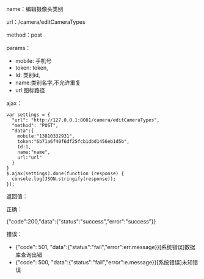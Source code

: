 name：编辑摄像头类别

url：/camera/editCameraTypes

method：post

params：

* mobile: 手机号
* token: token,
* Id: 类别id,
* name:类别名字,不允许重复
* url:图标路径 


ajax：

```
var settings = {
  "url": "http://127.0.0.1:8081/camera/editCameraTypes",
  "method": "POST",
  "data":{
    mobile:"13810332931",
    token:"6b71a6f40f6df25fcb1dbd1456eb1d5b",
    Id:1,
    name:"name",
    url:"url"
  }
}
$.ajax(settings).done(function (response) {
  console.log(JSON.stringify(response));
});
```


返回值：

正确：

{"code":200,"data":{"status":"success","error":"success"}}

错误：

* {"code": 501, "data":{"status":"fail","error":err.message}}[系统错误]数据库查询出错
* {"code": 500, "data":{"status":"fail","error":e.message}}[系统错误]未知错误
